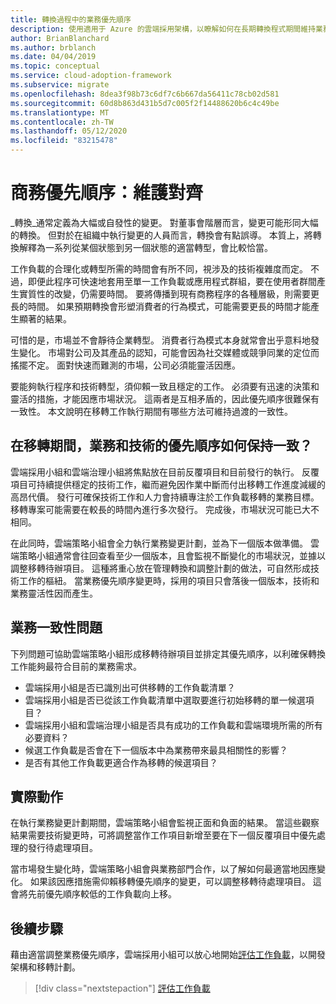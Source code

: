 ```yaml
---
title: 轉換過程中的業務優先順序
description: 使用適用于 Azure 的雲端採用架構，以瞭解如何在長期轉換程式期間維持業務的對齊。
author: BrianBlanchard
ms.author: brblanch
ms.date: 04/04/2019
ms.topic: conceptual
ms.service: cloud-adoption-framework
ms.subservice: migrate
ms.openlocfilehash: 8dea3f98b73c6df7c6b667da56411c78cb02d581
ms.sourcegitcommit: 60d8b863d431b5d7c005f2f14488620b6c4c49be
ms.translationtype: MT
ms.contentlocale: zh-TW
ms.lasthandoff: 05/12/2020
ms.locfileid: "83215478"
---
```

# <a name="business-priorities-maintaining-alignment"></a>商務優先順序：維護對齊

_轉換_通常定義為大幅或自發性的變更。 對董事會階層而言，變更可能形同大幅的轉換。 但對於在組織中執行變更的人員而言，轉換會有點誤導。 本質上，將轉換解釋為一系列從某個狀態到另一個狀態的適當轉型，會比較恰當。

工作負載的合理化或轉型所需的時間會有所不同，視涉及的技術複雜度而定。 不過，即便此程序可快速地套用至單一工作負載或應用程式群組，要在使用者群間產生實質性的改變，仍需要時間。 要將傳播到現有商務程序的各種層級，則需要更長的時間。 如果預期轉換會形塑消費者的行為模式，可能需要更長的時間才能產生顯著的結果。

可惜的是，市場並不會靜待企業轉型。 消費者行為模式本身就常會出乎意料地發生變化。 市場對公司及其產品的認知，可能會因為社交媒體或競爭同業的定位而搖擺不定。 面對快速而難測的市場，公司必須能靈活因應。

要能夠執行程序和技術轉型，須仰賴一致且穩定的工作。 必須要有迅速的決策和靈活的措施，才能因應市場狀況。 這兩者是互相矛盾的，因此優先順序很難保有一致性。 本文說明在移轉工作執行期間有哪些方法可維持過渡的一致性。

<!-- markdownlint-disable MD026 -->

## <a name="how-can-business-and-technical-priorities-stay-aligned-during-a-migration"></a>在移轉期間，業務和技術的優先順序如何保持一致？

雲端採用小組和雲端治理小組將焦點放在目前反覆項目和目前發行的執行。 反覆項目可持續提供穩定的技術工作，繼而避免因作業中斷而付出移轉工作進度減緩的高昂代價。 發行可確保技術工作和人力會持續專注於工作負載移轉的業務目標。 移轉專案可能需要在較長的時間內進行多次發行。 完成後，市場狀況可能已大不相同。

在此同時，雲端策略小組會全力執行業務變更計劃，並為下一個版本做準備。 雲端策略小組通常會往回查看至少一個版本，且會監視不斷變化的市場狀況，並據以調整移轉待辦項目。 這種將重心放在管理轉換和調整計劃的做法，可自然形成技術工作的樞紐。 當業務優先順序變更時，採用的項目只會落後一個版本，技術和業務靈活性因而產生。

## <a name="business-alignment-questions"></a>業務一致性問題

下列問題可協助雲端策略小組形成移轉待辦項目並排定其優先順序，以利確保轉換工作能夠最符合目前的業務需求。

- 雲端採用小組是否已識別出可供移轉的工作負載清單？
- 雲端採用小組是否已從該工作負載清單中選取要進行初始移轉的單一候選項目？
- 雲端採用小組和雲端治理小組是否具有成功的工作負載和雲端環境所需的所有必要資料？
- 候選工作負載是否會在下一個版本中為業務帶來最具相關性的影響？
- 是否有其他工作負載更適合作為移轉的候選項目？

## <a name="tangible-actions"></a>實際動作

在執行業務變更計劃期間，雲端策略小組會監視正面和負面的結果。 當這些觀察結果需要技術變更時，可將調整當作工作項目新增至要在下一個反覆項目中優先處理的發行待處理項目。

當市場發生變化時，雲端策略小組會與業務部門合作，以了解如何最適當地因應變化。 如果該因應措施需仰賴移轉優先順序的變更，可以調整移轉待處理項目。 這會將先前優先順序較低的工作負載向上移。

## <a name="next-steps"></a>後續步驟

藉由適當調整業務優先順序，雲端採用小組可以放心地開始[評估工作負載](./evaluate.md)，以開發架構和移轉計劃。

> [!div class="nextstepaction"]
> [評估工作負載](./evaluate.md)
